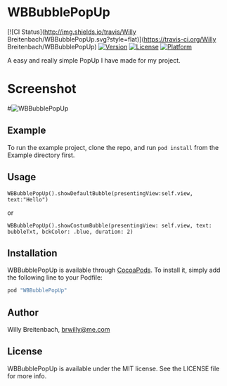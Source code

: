 # WBBubblePopUp

[![CI Status](http://img.shields.io/travis/Willy Breitenbach/WBBubblePopUp.svg?style=flat)](https://travis-ci.org/Willy Breitenbach/WBBubblePopUp)
[![Version](https://img.shields.io/cocoapods/v/WBBubblePopUp.svg?style=flat)](http://cocoapods.org/pods/WBBubblePopUp)
[![License](https://img.shields.io/cocoapods/l/WBBubblePopUp.svg?style=flat)](http://cocoapods.org/pods/WBBubblePopUp)
[![Platform](https://img.shields.io/cocoapods/p/WBBubblePopUp.svg?style=flat)](http://cocoapods.org/pods/WBBubblePopUp)

A easy and really simple PopUp I have made for my project.

# Screenshot
#![WBBubblePopUp](/WBBubblePopUp/Assets/screenshot.gif)

## Example

To run the example project, clone the repo, and run `pod install` from the Example directory first.

## Usage

```
WBBubblePopUp().showDefaultBubble(presentingView:self.view, text:"Hello")
```
or
```
WBBubblePopUp().showCostumBubble(presentingView: self.view, text: bubbleTxt, bckColor: .blue, duration: 2)
```

## Installation

WBBubblePopUp is available through [CocoaPods](http://cocoapods.org). To install
it, simply add the following line to your Podfile:

```ruby
pod "WBBubblePopUp"
```

## Author

Willy Breitenbach, brwilly@me.com

## License

WBBubblePopUp is available under the MIT license. See the LICENSE file for more info.
